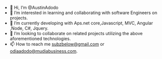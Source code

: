 - 👋 Hi, I’m @AustinAdodo
- 👀 I’m interested in learning and collaborating with software Engineers on projects.
- 🌱 I’m currently developing with Aps.net core,Javascript, MVC, Angular ,Node, C#, Jquery.
- 💞️ I’m looking to collaborate on related projects utilizing the above aforementioned technologies.
- 📫 How to reach me subzbelow@gmail.com or odiaadodo@mudiabusiness.com.

<!---
AustinAdodo/AustinAdodo is a ✨ special ✨ repository because its `README.md` (this file) appears on your GitHub profile.
You can click the Preview link to take a look at your changes.
--->
